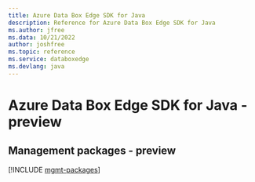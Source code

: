 ```yaml
---
title: Azure Data Box Edge SDK for Java
description: Reference for Azure Data Box Edge SDK for Java
ms.author: jfree
ms.data: 10/21/2022
author: joshfree
ms.topic: reference
ms.service: databoxedge
ms.devlang: java
---
```

# Azure Data Box Edge SDK for Java - preview

## Management packages - preview
[!INCLUDE [mgmt-packages](data-box-edge-mgmt-index.md)]